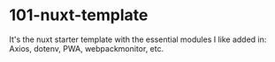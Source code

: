 # 101-nuxt-template

It's the nuxt starter template with the essential modules I like added in: Axios, dotenv, PWA, webpackmonitor, etc.
